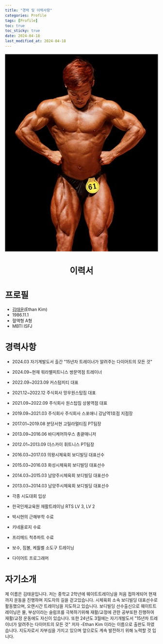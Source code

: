 ```yaml
---
title: "경력 및 이력사항"
categories: Profile
tags: [Profile]
toc: true
toc_sticky: true
date: 2024-04-18
last_modified_at: 2024-04-18
---
```


![body3.jpg](/assets/images/body3.jpg)

<h1 style="text-align:center;">이력서</h1>

# 프로필

- <a href="https://search.naver.com/search.naver?where=nexearch&sm=tab_etc&mra=bjky&x_csa=%7B%22fromUi%22%3A%22kb%22%7D&pkid=1&os=33800093&qvt=0&query=%EA%B9%80%EC%9E%AC%ED%98%84" target="_blank" style="text-align: center;">김태윤</a>(Ethan Kim)
- 1986.11.1
- 혈액형 A형
- MBTI ISFJ

# 경력사항

- 2024.03 자기계발도서 출간 "15년차 트레이너가 알려주는 다이어트의 모든 것"
- 2024.09~현재 워라밸피트니스 쌍문역점 트레이너
- 2022.09~2023.09 커스텀피티 대표
- 2021.12~2022.12 주식회사 망우원스탑짐 대표
- 2021.09~2022.09 주식회사 원스탑짐 상봉역점 대표
- 2019.09~2021.03 주식회사 주식회사 스포애니 강남역1호점 지점장
- 2017.01~2019.08 분당서현 고릴라멀티짐 PT팀장
- 2013.09~2016.06 바디케어하우스 총괄매니저
- 2012.01~2013.09 더스카이 휘트니스 PT팀장

- 2016.03~2017.03 의왕시체육회 보디빌딩 대표선수
- 2015.03~2016.03 화성시체육회 보디빌딩 대표선수
- 2014.03~2015.03 남양주시체육회 보디빌딩 대표선수
- 2013.03~2014.03 남양주시체육회 보디빌딩 대표선수
- 각종 시도대회 입상

- 한국인재교육원 재활트레이닝 RTS LV 3, LV 2
- 박시현의 근해부학 수료
- 키네올로지 수료
- 프리메드 척추파트 수료
- 보수, 짐볼, 케틀벨 소도구 트레이닝
- 다이어트 프로그래머

# 자기소개

제 이름은 김태윤입니다.
저는 중학교 2학년에 웨이트트레이닝을 처음 접하게되어 현재까지 운동을 진행하며 지도자의 길을 걷고있습니다.
시체육회 소속 보디빌딩 대표선수로 활동했으며, 오랜시간 트레이닝을 지도하고 있습니다.
보디빌딩 선수출신으로 웨이트트레이닝은 물, 부상이라는 슬럼프를 극복하기위해 재활/교정에 관한 공부또한 진행하여 재활/교정 운동에도 자신이 있습니다.
또한 24년도 3월에는 자기개발도서 "15년차 트레이너가 알려주는 다이어트의 모든 것" 저자 -Ethan Kim 이라는 이름으로 출판도 하였습니다.
지도자로서 자부심을 가지고 있으며 앞으로도 계속 발전하기 위해 노력할 것 입니다.
